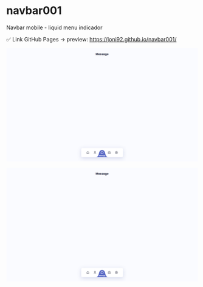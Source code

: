 # navbar001
Navbar mobile - liquid menu indicador

✅ Link GitHub Pages -> preview: https://joni92.github.io/navbar001/


![preview.png](https://github.com/Joni92/navbar001/blob/main/preview01.png)

![preview.png](https://github.com/Joni92/navbar001/blob/main/preview01.png)
